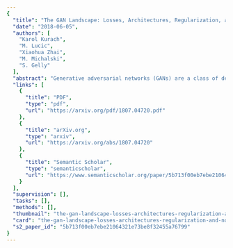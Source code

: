 ```yaml
---
{
  "title": "The GAN Landscape: Losses, Architectures, Regularization, and Normalization",
  "date": "2018-06-05",
  "authors": [
    "Karol Kurach",
    "M. Lucic",
    "Xiaohua Zhai",
    "M. Michalski",
    "S. Gelly"
  ],
  "abstract": "Generative adversarial networks (GANs) are a class of deep generative models which aim to learn a target distribution in an unsupervised fashion. While they were successfully applied to many problems, training a GAN is a notoriously challenging task and requires a significant amount of hyperparameter tuning, neural architecture engineering, and a non-trivial amount of \"tricks\". The success in many practical applications coupled with the lack of a measure to quantify the failure modes of GANs resulted in a plethora of proposed losses, regularization and normalization schemes, and neural architectures. In this work we take a sober view of the current state of GANs from a practical perspective. We reproduce the current state of the art and go beyond fairly exploring the GAN landscape. We discuss common pitfalls and reproducibility issues, open-source our code on Github, and provide pre-trained models on TensorFlow Hub.",
  "links": [
    {
      "title": "PDF",
      "type": "pdf",
      "url": "https://arxiv.org/pdf/1807.04720.pdf"
    },
    {
      "title": "arXiv.org",
      "type": "arxiv",
      "url": "https://arxiv.org/abs/1807.04720"
    },
    {
      "title": "Semantic Scholar",
      "type": "semanticscholar",
      "url": "https://www.semanticscholar.org/paper/5b713f00eb7ebe21064321e73be8f32455a76799"
    }
  ],
  "supervision": [],
  "tasks": [],
  "methods": [],
  "thumbnail": "the-gan-landscape-losses-architectures-regularization-and-normalization-thumb.jpg",
  "card": "the-gan-landscape-losses-architectures-regularization-and-normalization-card.jpg",
  "s2_paper_id": "5b713f00eb7ebe21064321e73be8f32455a76799"
}
---
```


